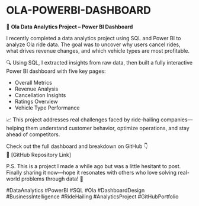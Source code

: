 # OLA-POWERBI-DASHBOARD

🚕 **Ola Data Analytics Project – Power BI Dashboard**

I recently completed a data analytics project using SQL and Power BI to analyze Ola ride data. The goal was to uncover why users cancel rides, what drives revenue changes, and which vehicle types are most profitable.

🔍 Using SQL, I extracted insights from raw data, then built a fully interactive Power BI dashboard with five key pages:
- Overall Metrics  
- Revenue Analysis  
- Cancellation Insights  
- Ratings Overview  
- Vehicle Type Performance  

📈 This project addresses real challenges faced by ride-hailing companies—helping them understand customer behavior, optimize operations, and stay ahead of competitors.

Check out the full dashboard and breakdown on GitHub 👇  
🔗 [GitHub Repository Link]

P.S. This is a project I made a while ago but was a little hesitant to post. Finally sharing it now—hope it resonates with others who love solving real-world problems through data! 🚀

#DataAnalytics #PowerBI #SQL #Ola #DashboardDesign #BusinessIntelligence #RideHailing #AnalyticsProject #GitHubPortfolio

